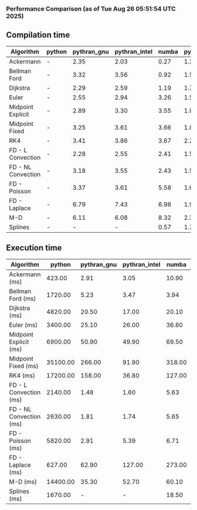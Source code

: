 ### Performance Comparison (as of Tue Aug 26 05:51:54 UTC 2025)
## Compilation time
Algorithm                 | python                    | pythran_gnu               | pythran_intel             | numba                     | pyccel_gnu_c              | pyccel_gnu_fortran        | pyccel_intel_c            | pyccel_intel_fortran     
------------------------- | ------------------------- | ------------------------- | ------------------------- | ------------------------- | ------------------------- | ------------------------- | ------------------------- | -------------------------
Ackermann                 | -                         | 2.35                      | 2.03                      | 0.27                      | 1.32                      | 1.35                      | 1.32                      | 1.38                     
Bellman Ford              | -                         | 3.32                      | 3.56                      | 0.92                      | 1.59                      | 1.49                      | 1.55                      | 1.54                     
Dijkstra                  | -                         | 2.29                      | 2.59                      | 1.19                      | 1.73                      | 1.59                      | 1.67                      | 1.67                     
Euler                     | -                         | 2.55                      | 2.94                      | 3.26                      | 1.57                      | 1.46                      | 1.55                      | 1.51                     
Midpoint Explicit         | -                         | 2.89                      | 3.30                      | 3.55                      | 1.80                      | 1.69                      | 1.77                      | 1.73                     
Midpoint Fixed            | -                         | 3.25                      | 3.61                      | 3.66                      | 1.88                      | 1.75                      | 1.82                      | 1.81                     
RK4                       | -                         | 3.41                      | 3.86                      | 3.67                      | 2.21                      | 2.15                      | 2.13                      | 2.17                     
FD - L Convection         | -                         | 2.28                      | 2.55                      | 2.41                      | 1.51                      | 1.42                      | 1.49                      | 1.48                     
FD - NL Convection        | -                         | 3.18                      | 3.55                      | 2.43                      | 1.51                      | 1.43                      | 1.49                      | 1.47                     
FD - Poisson              | -                         | 3.37                      | 3.61                      | 5.58                      | 1.69                      | 1.70                      | 1.61                      | 1.86                     
FD - Laplace              | -                         | 6.79                      | 7.43                      | 6.98                      | 1.92                      | 1.85                      | 1.80                      | 1.93                     
M-D                       | -                         | 6.11                      | 6.08                      | 8.32                      | 2.33                      | 2.44                      | 2.29                      | 2.55                     
Splines                   | -                         | -                         | -                         | 0.57                      | 1.76                      | 1.71                      | 1.71                      | 1.81                     

## Execution time
Algorithm                 | python                    | pythran_gnu               | pythran_intel             | numba                     | pyccel_gnu_c              | pyccel_gnu_fortran        | pyccel_intel_c            | pyccel_intel_fortran     
------------------------- | ------------------------- | ------------------------- | ------------------------- | ------------------------- | ------------------------- | ------------------------- | ------------------------- | -------------------------
Ackermann (ms)            | 423.00                    | 2.91                      | 3.05                      | 10.90                     | 1.23                      | 1.27                      | 4.00                      | 10.40                    
Bellman Ford (ms)         | 1720.00                   | 5.23                      | 3.47                      | 3.94                      | 4.65                      | 3.22                      | 5.15                      | 4.16                     
Dijkstra (ms)             | 4820.00                   | 20.50                     | 17.00                     | 20.10                     | 41.00                     | 19.30                     | 48.00                     | 22.00                    
Euler (ms)                | 3400.00                   | 25.10                     | 26.00                     | 36.60                     | 23.20                     | 10.60                     | 24.80                     | 15.90                    
Midpoint Explicit (ms)    | 6900.00                   | 50.90                     | 49.90                     | 69.50                     | 40.00                     | 19.30                     | 43.60                     | 17.10                    
Midpoint Fixed (ms)       | 35100.00                  | 266.00                    | 91.90                     | 318.00                    | 185.00                    | 71.70                     | 193.00                    | 51.70                    
RK4 (ms)                  | 17200.00                  | 158.00                    | 36.80                     | 127.00                    | 92.80                     | 31.60                     | 94.00                     | 28.30                    
FD - L Convection (ms)    | 2140.00                   | 1.48                      | 1.60                      | 5.63                      | 5.71                      | 1.64                      | 7.61                      | 1.29                     
FD - NL Convection (ms)   | 2630.00                   | 1.81                      | 1.74                      | 5.65                      | 5.42                      | 1.59                      | 8.05                      | 1.36                     
FD - Poisson (ms)         | 5820.00                   | 2.91                      | 5.39                      | 6.71                      | 10.50                     | 2.59                      | 18.80                     | 2.54                     
FD - Laplace (ms)         | 627.00                    | 62.90                     | 127.00                    | 273.00                    | 204.00                    | 60.20                     | 345.00                    | 58.20                    
M-D (ms)                  | 14400.00                  | 35.30                     | 52.70                     | 60.10                     | 105.00                    | 61.80                     | 93.10                     | 88.90                    
Splines (ms)              | 1670.00                   | -                         | -                         | 18.50                     | 13.80                     | 17.60                     | 15.60                     | 27.50                    
